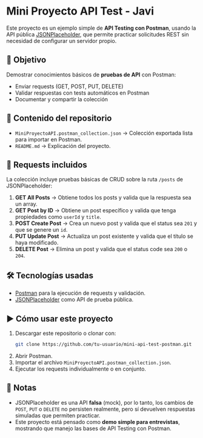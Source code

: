 # Mini Proyecto API Test - Javi

Este proyecto es un ejemplo simple de **API Testing con Postman**, usando la API pública [JSONPlaceholder](https://jsonplaceholder.typicode.com), que permite practicar solicitudes REST sin necesidad de configurar un servidor propio.

## 🚀 Objetivo
Demostrar conocimientos básicos de **pruebas de API** con Postman:
- Enviar requests (GET, POST, PUT, DELETE)
- Validar respuestas con tests automáticos en Postman
- Documentar y compartir la colección

## 📂 Contenido del repositorio
- `MiniProyectoAPI.postman_collection.json` → Colección exportada lista para importar en Postman.
- `README.md` → Explicación del proyecto.

## 🔧 Requests incluidos
La colección incluye pruebas básicas de CRUD sobre la ruta `/posts` de JSONPlaceholder:

1. **GET All Posts** → Obtiene todos los posts y valida que la respuesta sea un array.
2. **GET Post by ID** → Obtiene un post específico y valida que tenga propiedades como `userId` y `title`.
3. **POST Create Post** → Crea un nuevo post y valida que el status sea `201` y que se genere un `id`.
4. **PUT Update Post** → Actualiza un post existente y valida que el título se haya modificado.
5. **DELETE Post** → Elimina un post y valida que el status code sea `200` o `204`.

## 🛠️ Tecnologías usadas
- [Postman](https://www.postman.com/) para la ejecución de requests y validación.
- [JSONPlaceholder](https://jsonplaceholder.typicode.com/) como API de prueba pública.

## ▶️ Cómo usar este proyecto
1. Descargar este repositorio o clonar con:
   ```bash
   git clone https://github.com/tu-usuario/mini-api-test-postman.git
   ```
2. Abrir Postman.
3. Importar el archivo `MiniProyectoAPI.postman_collection.json`.
4. Ejecutar los requests individualmente o en conjunto.

## 📌 Notas
- JSONPlaceholder es una API **falsa** (mock), por lo tanto, los cambios de `POST`, `PUT` o `DELETE` no persisten realmente, pero sí devuelven respuestas simuladas que permiten practicar.
- Este proyecto está pensado como **demo simple para entrevistas**, mostrando que manejo las bases de API Testing con Postman.
